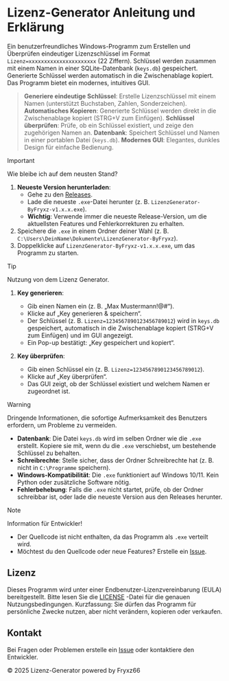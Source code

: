 # Lizenz-Generator Anleitung und Erklärung 

Ein benutzerfreundliches Windows-Programm zum Erstellen und Überprüfen eindeutiger Lizenzschlüssel im Format `Lizenz=xxxxxxxxxxxxxxxxxxxxxx` (22 Ziffern). Schlüssel werden zusammen mit einem Namen in einer SQLite-Datenbank (`keys.db`) gespeichert. Generierte Schlüssel werden automatisch in die Zwischenablage kopiert. Das Programm bietet ein modernes, intuitives GUI.


>  **Generiere eindeutige Schlüssel**: Erstelle Lizenzschlüssel mit einem Namen (unterstützt Buchstaben, Zahlen, Sonderzeichen).
>  **Automatisches Kopieren**: Generierte Schlüssel werden direkt in die Zwischenablage kopiert (STRG+V zum Einfügen).
>  **Schlüssel überprüfen**: Prüfe, ob ein Schlüssel existiert, und zeige den zugehörigen Namen an.
>  **Datenbank**: Speichert Schlüssel und Namen in einer portablen Datei (`keys.db`).
>  **Modernes GUI**: Elegantes, dunkles Design für einfache Bedienung.


> [!IMPORTANT]
> Wie bleibe ich auf dem neusten Stand?
1. **Neueste Version herunterladen**:
   - Gehe zu den [Releases](https://github.com/Fryxz66/LizenzGenerator-ByFryxz66/releases).
   - Lade die neueste `.exe`-Datei herunter (z. B. `LizenzGenerator-ByFryxz-v1.x.x.exe`).
   - **Wichtig**: Verwende immer die neueste Release-Version, um die aktuellsten Features und Fehlerkorrekturen zu erhalten.
2. Speichere die `.exe` in einem Ordner deiner Wahl (z. B. `C:\Users\DeinName\Dokumente\LizenzGenerator-ByFryxz`).
3. Doppelklicke auf `LizenzGenerator-ByFryxz-v1.x.x.exe`, um das Programm zu starten.


> [!TIP]
> Nutzung von dem Lizenz Generator.
1. **Key generieren**:
   - Gib einen Namen ein (z. B. „Max Mustermann!@#“).
   - Klicke auf „Key generieren & speichern“.
   - Der Schlüssel (z. B. `Lizenz=1234567890123456789012`) wird in `keys.db` gespeichert, automatisch in die Zwischenablage kopiert (STRG+V zum Einfügen) und im GUI angezeigt.
   - Ein Pop-up bestätigt: „Key gespeichert und kopiert“.

2. **Key überprüfen**:
   - Gib einen Schlüssel ein (z. B. `Lizenz=1234567890123456789012`).
   - Klicke auf „Key überprüfen“.
   - Das GUI zeigt, ob der Schlüssel existiert und welchem Namen er zugeordnet ist.


> [!WARNING]
> Dringende Informationen, die sofortige Aufmerksamkeit des Benutzers erfordern, um Probleme zu vermeiden.
- **Datenbank**: Die Datei `keys.db` wird im selben Ordner wie die `.exe` erstellt. Kopiere sie mit, wenn du die `.exe` verschiebst, um bestehende Schlüssel zu behalten.
- **Schreibrechte**: Stelle sicher, dass der Ordner Schreibrechte hat (z. B. nicht in `C:\Programme` speichern).
- **Windows-Kompatibilität**: Die `.exe` funktioniert auf Windows 10/11. Kein Python oder zusätzliche Software nötig.
- **Fehlerbehebung**: Falls die `.exe` nicht startet, prüfe, ob der Ordner schreibbar ist, oder lade die neueste Version aus den Releases herunter.


> [!NOTE]
> Information für Entwickler!
- Der Quellcode ist nicht enthalten, da das Programm als `.exe` verteilt wird.
- Möchtest du den Quellcode oder neue Features? Erstelle ein [Issue](https://github.com/Fryxz66/LizenzGenerator-ByFryxz66/issues).

## Lizenz
Dieses Programm wird unter einer Endbenutzer-Lizenzvereinbarung (EULA) bereitgestellt. 
Bitte lesen Sie die [LICENSE](LICENSE.md) -Datei für die genauen Nutzungsbedingungen. 
Kurzfassung: 
Sie dürfen das Programm für persönliche Zwecke nutzen, aber nicht verändern, kopieren oder verkaufen.

## Kontakt
Bei Fragen oder Problemen erstelle ein [Issue](https://github.com/Fryxz66/LizenzGenerator-ByFryxz66/issues) oder kontaktiere den Entwickler.

© 2025 Lizenz-Generator powered by Fryxz66
